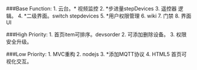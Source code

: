 ###Base Function:
    1. 云台。* 视频监控 
    2. *步进量stepDevices 
    3. 遥控器 逻辑。
    4. *二级界面。switch stepdevices
    5. *用户权限管理 
    6. wiki
    7. 门禁
    8. 界面UI
    


###High Priority:
    1. 首页item可排序。devsorder
    2. 可添加删除设备。
    3. 权限安全升级。


###Low Priority:
    1. MVC重构
    2. nodejs
    3. *添加MQTT协议
    4. HTML5 首页可视化交互。
